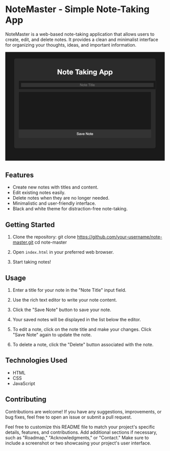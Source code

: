 # NoteMaster - Simple Note-Taking App

NoteMaster is a web-based note-taking application that allows users to create, edit, and delete notes. It provides a clean and minimalist interface for organizing your thoughts, ideas, and important information.

![NoteMaster Screenshot](NoteMaster.png)

## Features

- Create new notes with titles and content.
- Edit existing notes easily.
- Delete notes when they are no longer needed.
- Minimalistic and user-friendly interface.
- Black and white theme for distraction-free note-taking.

## Getting Started

1. Clone the repository:
git clone https://github.com/your-username/note-master.git
cd note-master

2. Open `index.html` in your preferred web browser.

3. Start taking notes!

## Usage

1. Enter a title for your note in the "Note Title" input field.

2. Use the rich text editor to write your note content.

3. Click the "Save Note" button to save your note.

4. Your saved notes will be displayed in the list below the editor.

5. To edit a note, click on the note title and make your changes. Click "Save Note" again to update the note.

6. To delete a note, click the "Delete" button associated with the note.

## Technologies Used

- HTML
- CSS
- JavaScript

## Contributing

Contributions are welcome! If you have any suggestions, improvements, or bug fixes, feel free to open an issue or submit a pull request.


Feel free to customize this README file to match your project's specific details, features, and contributions. Add additional sections if necessary, such as "Roadmap," "Acknowledgments," or "Contact." Make sure to include a screenshot or two showcasing your project's user interface.
